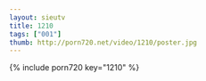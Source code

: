```yaml
--- 
layout: sieutv
title: 1210
tags: ["001"]
thumb: http://porn720.net/video/1210/poster.jpg
---
```

{% include porn720 key="1210" %} 
